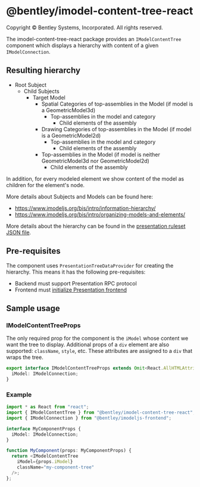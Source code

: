 # @bentley/imodel-content-tree-react

Copyright © Bentley Systems, Incorporated. All rights reserved.

The imodel-content-tree-react package provides an `IModelContentTree` component which displays a hierarchy with content of a given `IModelConnection`.

## Resulting hierarchy

- Root Subject
  - Child Subjects
    - Target Model
      - Spatial Categories of top-assemblies in the Model (if model is a GeometricModel3d)
        - Top-assemblies in the model and category
          - Child elements of the assembly
      - Drawing Categories of top-assemblies in the Model (if model is a GeometricModel2d)
        - Top-assemblies in the model and category
          - Child elements of the assembly
      - Top-assemblies in the Model (if model is neither GeometricModel3d nor GeometricModel2d)
        - Child elements of the assembly

In addition, for every modeled element we show content of the model as children for the element's node.

More details about Subjects and Models can be found here:
- https://www.imodeljs.org/bis/intro/information-hierarchy/
- https://www.imodeljs.org/bis/intro/organizing-models-and-elements/

More details about the hierarchy can be found in the [presentation ruleset JSON file](./src/components/Hierarchy.json).

## Pre-requisites

The component uses `PresentationTreeDataProvider` for creating the hierarchy. This means it has the following pre-requisites:

- Backend must support Presentation RPC protocol
- Frontend must [initialize Presentation frontend](https://www.imodeljs.org/learning/presentation/setup/#frontend)

## Sample usage

### IModelContentTreeProps

The only required prop for the component is the `iModel` whose content we want the tree to display. Additional props of a `div` element are also supported: `className`, `style`, etc. These attributes are assigned to a `div` that wraps the tree.

```ts
export interface IModelContentTreeProps extends Omit<React.AllHTMLAttributes<HTMLDivElement>, "children"> {
  iModel: IModelConnection;
}
```
### Example

```ts
import * as React from "react";
import { IModelContentTree } from "@bentley/imodel-content-tree-react";
import { IModelConnection } from "@bentley/imodeljs-frontend";

interface MyComponentProps {
  iModel: IModelConnection;
}

function MyComponent(props: MyComponentProps) {
  return <IModelContentTree
    iModel={props.iModel}
    className="my-component-tree"
  />;
};
```
